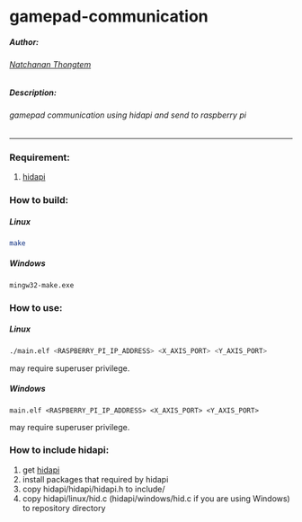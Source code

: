 # gamepad-communication

##### Author:
###### [Natchanan Thongtem](https://github.com/psychoAB)
##### Description:
###### gamepad communication using hidapi and send to raspberry pi
___

### Requirement:
1. [hidapi](https://github.com/signal11/hidapi)

### How to build:
##### Linux
```bash
make
```
##### Windows
```
mingw32-make.exe
```

### How to use:
##### Linux
```bash
./main.elf <RASPBERRY_PI_IP_ADDRESS> <X_AXIS_PORT> <Y_AXIS_PORT>
```
may require superuser privilege.
##### Windows
```
main.elf <RASPBERRY_PI_IP_ADDRESS> <X_AXIS_PORT> <Y_AXIS_PORT>
```
may require superuser privilege.

### How to include hidapi:
1. get [hidapi](https://github.com/signal11/hidapi)
2. install packages that required by hidapi
3. copy hidapi/hidapi/hidapi.h to include/
4. copy hidapi/linux/hid.c (hidapi/windows/hid.c if you are using Windows) to repository directory
